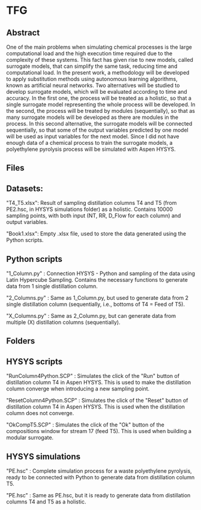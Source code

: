 # TFG

## Abstract 

One of the main problems when simulating chemical processes is the large computational load and the high execution time required due to the complexity of these systems. This fact has given rise to new models, called surrogate models, that can simplify the same task, reducing time and computational load. In the present work, a methodology will be developed to apply substitution methods using autonomous learning algorithms, known as artificial neural networks. Two alternatives will be studied to develop surrogate models, which will be evaluated according to time and accuracy. In the first one, the process will be treated as a holistic, so that a single surrogate model representing the whole process will be developed. In the second, the process will be treated by modules (sequentially), so that as many surrogate models will be developed as there are modules in the process. In this second alternative, the surrogate models will be connected sequentially, so that some of the output variables predicted by one model will be used as input variables for the next model. Since I did not have enough data of a chemical process to train the surrogate models, a polyethylene pyrolysis process will be simulated with Aspen HYSYS.

## Files

## Datasets:

"T4_T5.xlsx": Result of sampling distillation columns T4 and T5 (from PE2.hsc, in HYSYS simulations folder) as a holistic. Contains 10000 sampling points, with both input (NT, RR, D_Flow for each column) and output variables.

"Book1.xlsx": Empty .xlsx file, used to store the data generated using the Python scripts.

## Python scripts

"1_Column.py" : Connection HYSYS - Python and sampling of the data using Latin Hypercube Sampling. Contains the necessary functions to generate data from 1 single distillation column.

"2_Columns.py" : Same as 1_Column.py, but used to generate data from 2 single distillation column (sequentially, i.e., bottoms of T4 = Feed of T5).

"X_Columns.py" : Same as 2_Column.py, but can generate data from multiple (X) distillation columns (sequentially).

## Folders

## HYSYS scripts

"RunColumn4Python.SCP" : Simulates the click of the "Run" button of distillation column T4 in Aspen HYSYS. This is used to make the distillation column converge when introducing a new sampling point.

"ResetColumn4Python.SCP" : Simulates the click of the "Reset" button of distillation column T4 in Aspen HYSYS. This is used when the distillation column does not converge.

"OkCompT5.SCP" : Simulates the click of the "Ok" button of the compositions window for stream 17 (feed T5). This is used when building a modular surrogate.

## HYSYS simulations

"PE.hsc" : Complete simulation process for a waste polyethylene pyrolysis, ready to be connected with Python to generate data from distillation column T5.

"PE.hsc" : Same as PE.hsc, but it is ready to generate data from distillation columns T4 and T5 as a holistic.

